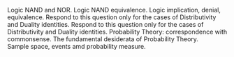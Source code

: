 Logic NAND and NOR.
Logic NAND equivalence.
Logic implication, denial, equivalence.
Respond to this question only for the cases of Distributivity and Duality identities.
Respond to this question only for the cases of Distributivity and Duality identities.
Probability Theory: correspondence with commonsense.
The fundamental desiderata of Probability Theory.  
Sample space, events amd probability measure.
